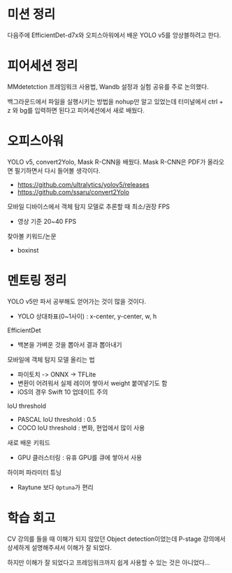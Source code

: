 # 미션 정리

다음주에 EfficientDet-d7x와 오피스아워에서 배운 YOLO v5를 앙상블하려고 한다.


# 피어세션 정리

MMdetetction 프레임워크 사용법, Wandb 설정과 실험 공유를 주로 논의했다.

백그라운드에서 파일을 실행시키는 방법을 nohup만 알고 있었는데 터미널에서 ctrl + z 와 bg를 입력하면 된다고 피어세션에서 새로 배웠다.


# 오피스아워

YOLO v5, convert2Yolo, Mask R-CNN을 배웠다. Mask R-CNN은 PDF가 올라오면 필기하면서 다시 들어볼 생각이다.
- https://github.com/ultralytics/yolov5/releases
- https://github.com/ssaru/convert2Yolo

모바일 디바이스에서 객체 탐지 모델로 추론할 때 최소/권장 FPS
- 영상 기준 20~40 FPS

찾아볼 키워드/논문
- boxinst


# 멘토링 정리

YOLO v5만 파서 공부해도 얻어가는 것이 많을 것이다.
- YOLO 상대좌표(0~1사이) : x-center, y-center, w, h

EfficientDet
- 백본을 가벼운 것을 뽑아서 결과 뽑아내기

모바일에 객체 탐지 모델 올리는 법
 - 파이토치 -> ONNX -> TFLite 
  - 변환이 어려워서 실제 레이어 쌓아서 weight 붙여넣기도 함
- iOS의 경우 Swift 10 업데이트 주의

IoU threshold
- PASCAL IoU threshold : 0.5
- COCO IoU threshold : 변화, 현업에서 많이 사용

새로 배운 키워드
- GPU 클러스터링 : 유휴 GPU를 큐에 쌓아서 사용

하이퍼 파라미터 튜닝
- Raytune 보다 `Optuna`가 편리


# 학습 회고

CV 강의를 들을 때 이해가 되지 않았던 Object detection이었는데 P-stage 강의에서 상세하게 설명해주셔서 이해가 잘 되었다.

하지만 이해가 잘 되었다고 프레임워크까지 쉽게 사용할 수 있는 것은 아니었다...
